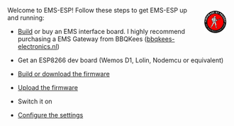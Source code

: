 <img style="margin: 10px 10px; float:right; width:10%" src="_media/logo/logo-proddy-fw.jpg" alt="EMS-ESP Logo"></img>

Welcome to EMS-ESP! Follow these steps to get EMS-ESP up and running:
<br>

- [Build](Building-your-own-test-circuit) or buy an EMS interface board. I highly recommend purchasing a EMS Gateway from BBQKees ([bbqkees-electronics.nl](https://bbqkees-electronics.nl))

- Get an ESP8266 dev board (Wemos D1, Lolin, Nodemcu or equivalent)
  
- [Build or download the firmware](Building-firmware)
  
- [Upload the firmware](Uploading-firmware)
  
- Switch it on
  
- [Configure the settings](Configure-firmware)
  
